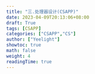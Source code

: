 ```yaml
---
title: "三.处理器设计(CSAPP)"
date: 2023-04-09T20:13:06+08:00
draft: True
tags: [CSAPP]
categories: ["CSAPP","CS"]
author: ["Yeelight"]
showtoc: true
math: false
weight: 4
readingTime: true
---
```

